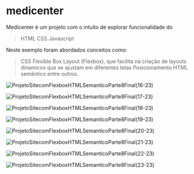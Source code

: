 # medicenter

Medicenter é um projeto com o intuito de explorar funcionalidade do 
> HTML
> CSS 
> Javascript

Neste exemplo foram abordados conceitos como:
> CSS Flexible Box Layout (Flexbox), que facilita na criação de layouts dinamicos que se ajustam em diferentes telas
> Posicionamento 
> HTML semântico 
> entre outros.

![ProjetoSitecomFlexboxHTMLSemanticoParte8Final(16-23)](https://user-images.githubusercontent.com/70416107/164521787-0e764802-dd26-4e47-aaf4-3d8f12dc381a.PNG)

![ProjetoSitecomFlexboxHTMLSemanticoParte8Final(17-23)](https://user-images.githubusercontent.com/70416107/164521828-14ff6958-7f45-4135-a595-b61ab3390d0e.PNG)

![ProjetoSitecomFlexboxHTMLSemanticoParte8Final(18-23)](https://user-images.githubusercontent.com/70416107/164521854-2dc1a1bf-8cd8-4328-88ef-aba4631e377d.PNG)

![ProjetoSitecomFlexboxHTMLSemanticoParte8Final(19-23)](https://user-images.githubusercontent.com/70416107/164521871-72dd6502-98c0-4de7-a0d5-5a2fef24275b.PNG)

![ProjetoSitecomFlexboxHTMLSemanticoParte8Final(20-23)](https://user-images.githubusercontent.com/70416107/164521876-82148e99-db5b-4480-9bd1-0900e4300add.PNG)

![ProjetoSitecomFlexboxHTMLSemanticoParte8Final(21-23)](https://user-images.githubusercontent.com/70416107/164521912-352be4ee-9ae6-4872-92d1-0e3efd2472e5.PNG)

![ProjetoSitecomFlexboxHTMLSemanticoParte8Final(22-23)](https://user-images.githubusercontent.com/70416107/164521954-8afdd3d8-8a3b-401f-82e6-085e8e475652.PNG)

![ProjetoSitecomFlexboxHTMLSemanticoParte8Final(23-23)](https://user-images.githubusercontent.com/70416107/164521974-acf4a5c6-23c3-4517-9550-4baf8390a01b.PNG)


